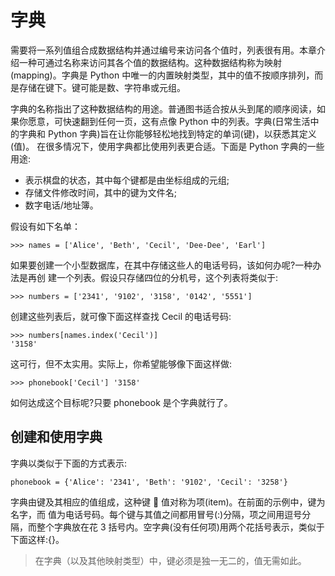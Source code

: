 # 字典

需要将一系列值组合成数据结构并通过编号来访问各个值时，列表很有用。本章介绍一种可通过名称来访问其各个值的数据结构。这种数据结构称为映射(mapping)。字典是 Python 中唯一的内置映射类型，其中的值不按顺序排列，而是存储在键下。键可能是数、字符串或元组。

字典的名称指出了这种数据结构的用途。普通图书适合按从头到尾的顺序阅读，如果你愿意，可快速翻到任何一页，这有点像 Python 中的列表。字典(日常生活中的字典和 Python 字典)旨在让你能够轻松地找到特定的单词(键)，以获悉其定义(值)。
在很多情况下，使用字典都比使用列表更合适。下面是 Python 字典的一些用途:

- 表示棋盘的状态，其中每个键都是由坐标组成的元组;
- 存储文件修改时间，其中的键为文件名;
- 数字电话/地址簿。

假设有如下名单：

```python3
>>> names = ['Alice', 'Beth', 'Cecil', 'Dee-Dee', 'Earl']
```

如果要创建一个小型数据库，在其中存储这些人的电话号码，该如何办呢?一种办法是再创 建一个列表。假设只存储四位的分机号，这个列表将类似于:

```python3
>>> numbers = ['2341', '9102', '3158', '0142', '5551']
```

创建这些列表后，就可像下面这样查找 Cecil 的电话号码:

```python3
>>> numbers[names.index('Cecil')]
'3158'
```

这可行，但不太实用。实际上，你希望能够像下面这样做:

```python3
>>> phonebook['Cecil'] '3158'
```

如何达成这个目标呢?只要 phonebook 是个字典就行了。

## 创建和使用字典

字典以类似于下面的方式表示:

```python3
phonebook = {'Alice': '2341', 'Beth': '9102', 'Cecil': '3258'}
```

字典由键及其相应的值组成，这种键  值对称为项(item)。在前面的示例中，键为名字，而 值为电话号码。每个键与其值之间都用冒号(:)分隔，项之间用逗号分隔，而整个字典放在花 3 括号内。空字典(没有任何项)用两个花括号表示，类似于下面这样:{}。

> 在字典（以及其他映射类型）中，键必须是独一无二的，值无需如此。

